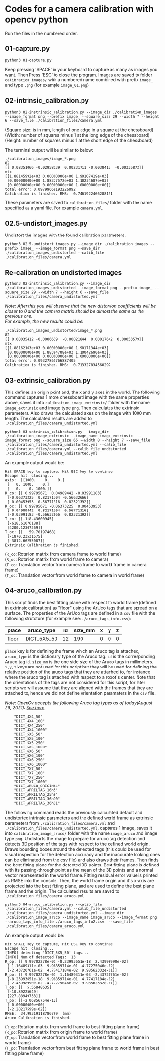 # Codes for a camera calibration with opencv python

Run the files in the numbered order.

## 01-capture.py  

```
python3 01-capture.py
```
Keep pressing 'SPACE' in your keyboard to capture as many as images you want. Then Press 'ESC' to close the program. Images are saved to folder `calibration_images/` with a numbered name combined with prefix `image_` and type `.png` (for example `image_01.png`)

## 02-intrinsic_calibration.py 

```
python3 02-instrinsic_calibration.py --image_dir ./calibration_images --image_format png --prefix image_ --square_size 29 --width 7 --height 6 --save_file ./calibration_files/camera.yml
```
(Square size: is in mm, length of one edge in a square at the chessboard)  
(Width: number of squares minus 1 at the long edge of the chessboard)  
(Height: number of squares minus 1 at the short edge of the chessboard)  

The terminal output will be similar to below:
```
./calibration_images/image_*.png
82
[[ 0.08351066 -0.02958139  0.00231711 -0.0038417  -0.00335872]]
mtx
[[1.88145992e+03 0.00000000e+00 1.90107419e+03]
 [0.00000000e+00 1.88377572e+03 1.10234687e+03]
 [0.00000000e+00 0.00000000e+00 1.00000000e+00]]
total error: 0.09799668193226092
Calibration is finished. RMS:  0.7461922466288191
```
These parameters are saved to `calibration_files/` folder with the name specified as a yaml file. For example `camera.yml`.

## 02.5-undistort_images.py

Undistort the images with the found calibration parameters.
```
python3 02.5-undistort_images.py --image_dir ./calibration_images --prefix image_ --image_format png --save_dir ./calibration_images_undistorted --calib_file ./calibration_files/camera.yml
```

## Re-calibration on undistorted images

```
python3 02-instrinsic_calibration.py --image_dir ./calibration_images_undistorted --image_format png --prefix image_ --square_size 29 --width 7 --height 6 --save_file ./calibration_files/camera_undistorted.yml
```  
   
  
*Note: After this you will observe that the new distortion coefficients will be closer to 0 and the camera matrix should be almost the same as the previous one.  
For example, the new results could be:*
```
./calibration_images_undistorted/image_*.png
82
[[ 0.00035412 -0.0006639  -0.00021844  0.00017642  0.00053579]]
mtx
[[1.88162163e+03 0.00000000e+00 1.90171344e+03]
 [0.00000000e+00 1.88384708e+03 1.10042690e+03]
 [0.00000000e+00 0.00000000e+00 1.00000000e+00]]
total error: 0.09327865766887405
Calibration is finished. RMS:  0.713327834560297
```


## 03-extrinsic_calibration.py
This defines an origin point and, the x and y axes in the world. The following command captures 1 more chessboard image with the same properties above, saves it into `calibration_image_extrinsic/` folder with the name `image_extrinsic` and image type `png`. Then calculates the extrinsic parameters. Also draws the calculated axes on the image with 1000 mm length. The calculated results are added to `./calibration_files/camera_undistorted.yml`

```
python3 03-extrinsic_calibration.py --image_dir ./calibration_image_extrinsic --image_name image_extrinsic  --image_format png --square_size 65 --width 8 --height 7 --save_file ./calibration_files/camera_undistorted.yml --calib_file ./calibration_files/camera.yml --calib_file_undistorted ./calibration_files/camera_undistorted.yml  
```

An example output would be:
```
Hit SPACE key to capture, Hit ESC key to continue
Escape hit, closing...
axis:  [[1000.    0.    0.]
 [   0. 1000.    0.]
 [   0.    0. 1000.]]
R_co: [[ 0.99795671  0.04989442 -0.03991183]
 [-0.06373225  0.82171304 -0.56632666]
 [ 0.00453953  0.56771316  0.82321392]]
R_oc: [[ 0.99795671 -0.06373225  0.00453953]
 [ 0.04989442  0.82171304  0.56771316]
 [-0.03991183 -0.56632666  0.82321392]]
T_co: [[-118.43600945]
 [-618.61076188]
 [4200.12307269]]
T_oc: [[   59.70197468]
 [-1870.23531575]
 [-3812.66255087]]
Extrinsic Calibration is finished.
```
(`R_co`: Rotation matrix from camera frame to world frame)  
(`R_oc`: Rotation matrix from world frame to camera)  
(`T_co`: Translation vector from camera frame to world frame in camera frame)  
(`T_oc`: Translation vector from world frame to camera in world frame)

## 04-aruco_calibration.py

This script finds the best fitting plane with respect to world frame (defined in extrinsic calibration) as "floor" using the ArUco tags that are spread on a surface. 
The properties of the ArUco tags are defined in a `csv` file with the following strutcture (for example see: `./aruco_tags_info.csv`):


| place    | aruco_type  | id  | size_mm | x   | y   | z   |
| ---      | ---         | --- | ---     | --- | --- | --- |
| floor    | DICT_5X5_50 | 12  | 190     | 0 | 0 | 0 |

`place` key is for defining the frame which an Aruco tag is attached, `aruco_type` is the dictionary type of the Aruco tag. `id` is the corresponding Aruco tag id. `size_mm` is the one side size of the Aruco tags in millimeters. `x,y,z` keys are not used for this script but they will be used for defining the relative position of the aruco tags that they are attached to, for instance where the aruco tag is attached with respect to a robot's center. Note that the orientations of the tags are not considered for this script, for later scripts we will assume that they are aligned with the frames that they are attached to, hence we did not define orientation paramaters in the `csv` file.


*Note: OpenCv accepts the following Aruco tag types as of today(August 25, 2021): [See here](https://docs.opencv.org/3.4/d9/d6a/group__aruco.html#gac84398a9ed9dd01306592dd616c2c975)*
```
	"DICT_4X4_50"
	"DICT_4X4_100"
	"DICT_4X4_250"
	"DICT_4X4_1000"
	"DICT_5X5_50"
	"DICT_5X5_100"
	"DICT_5X5_250"
	"DICT_5X5_1000"
	"DICT_6X6_50"
	"DICT_6X6_100"
	"DICT_6X6_250"
	"DICT_6X6_1000"
	"DICT_7X7_50"
	"DICT_7X7_100"
	"DICT_7X7_250"
	"DICT_7X7_1000"
	"DICT_ARUCO_ORIGINAL"
	"DICT_APRILTAG_16h5"
	"DICT_APRILTAG_25h9"
	"DICT_APRILTAG_36h10"
	"DICT_APRILTAG_36h11"
```

 The following command reads the previously calculated default and undistorted intrinsic parameters and the defined world frame as extrinsic parameters from `./calibration_files/camera.yml` and `./calibration_files/camera_undistorted.yml`, captures 1 image, saves it into `calibration_image_aruco/` folder with the name `image_aruco` and image type `png`. Undistorts the image to prepare for aruco tag detection and detects 3D position of the tags with respect to the defined world origin. Draws bounding boxes around the detected tags (this could be used for visual inspection for the detection accuracy and the inaccurate looking ones can be eliminated from the csv file) and also draws their frames. Then finds the best fitting plane for the detected 3D points. Best fitting plane is defined with its passing-through point as the mean of the 3D points and a normal vector represented in the world frame. Fitting residual error value is printed as RMSE into the console. Then, the world frame origin and it's x-axis are projected into the best fitting plane, and are used to define the best plane frame and the origin.  The calculated results are saved to `./calibration_files/camera_aruco.yml`

```
python3 04-aruco_calibration.py --calib_file ./calibration_files/camera.yml --calib_file_undistorted ./calibration_files/camera_undistorted.yml --image_dir ./calibration_image_aruco --image_name image_aruco --image_format png --aruco_tags_info_file ./aruco_tags_info2.csv  --save_file ./calibration_files/camera_aruco.yml
```

An example output would be:
```
Hit SPACE key to capture, Hit ESC key to continue
Escape hit, closing...
[INFO] detecting 'DICT_5X5_50' tags...
[INFO] Num of detected Tags:  13
R_op: [[ 9.99702278e-01 -8.23993651e-18  2.43998990e-02]
 [ 1.16489311e-03  9.98859714e-01 -4.77275046e-02]
 [-2.43720761e-02  4.77417184e-02  9.98562332e-01]]
R_po: [[ 9.99702278e-01  1.16489311e-03 -2.43720761e-02]
 [-8.23993651e-18  9.98859714e-01  4.77417184e-02]
 [ 2.43998990e-02 -4.77275046e-02  9.98562332e-01]]
T_op: [[  5.56848635]
 [-10.89225649]
 [227.88949733]]
T_po: [[-2.06856754e-12]
 [ 0.00000000e+00]
 [-2.28217599e+02]]
RMSE:  34.99319118786799  (mm)
Aruco Calibration is finished.
```
(`R_op`: Rotation matrix from world frame to best fitting plane frame)  
(`R_po`: Rotation matrix from origin frame to world frame)  
(`T_op`: Translation vector from world frame to best fitting plane frame in world frame)  
(`T_po`: Translation vector from best fitting plane frame to world frame in best fitting plane frame)